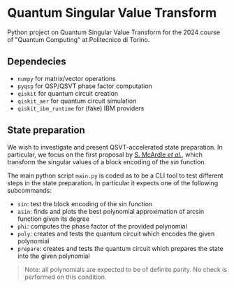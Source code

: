 # Quantum Singular Value Transform

Python project on Quantum Singular Value Transform for the 2024 course of "Quantum Computing" at Politecnico di Torino.

## Dependecies
- `numpy` for matrix/vector operations
- `pyqsp` for QSP/QSVT phase factor computation
- `qiskit` for quantum circuit creation
- `qiskit_aer` for quantum circuit simulation
- `qiskit_ibm_runtime` for (fake) IBM providers

## State preparation

We wish to investigate and present QSVT-accelerated state preparation. In particular, we focus on the first proposal by [S. McArdle _et al._](https://arxiv.org/abs/2210.14892), which transform the singular values of a block encoding of the $sin$ function.

The main python script `main.py` is coded as to be a CLI tool to test different steps in the state preparation. In particular it expects one of the following subcommands:
- `sin`: test the block encoding of the sin function
- `asin`: finds and plots the best polynomial approximation of arcsin function given its degree
- `phi`: computes the phase factor of the provided polynomial
- `poly`: creates and tests the quantum circuit which encodes the given polynomial
- `prepare`: creates and tests the quantum circuit which prepares the state into the given polynomial

> Note: all polynomials are expected to be of definite parity. No check is performed on this condition.
